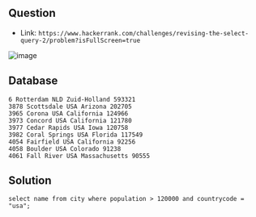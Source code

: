 ## Question

- Link: `https://www.hackerrank.com/challenges/revising-the-select-query-2/problem?isFullScreen=true`

![image](https://user-images.githubusercontent.com/68887544/187087839-559958c6-f09f-43d3-b517-b2b22ab281f2.png)

## Database

```
6 Rotterdam NLD Zuid-Holland 593321
3878 Scottsdale USA Arizona 202705
3965 Corona USA California 124966
3973 Concord USA California 121780
3977 Cedar Rapids USA Iowa 120758
3982 Coral Springs USA Florida 117549
4054 Fairfield USA California 92256
4058 Boulder USA Colorado 91238
4061 Fall River USA Massachusetts 90555
```

## Solution

```
select name from city where population > 120000 and countrycode = "usa";
```
